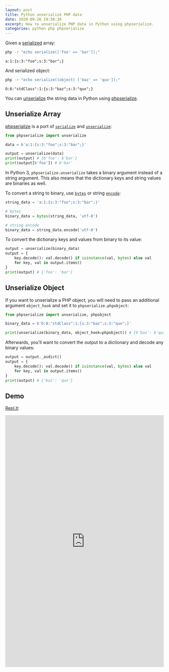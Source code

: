 ```yaml
---
layout: post
title: Python unserialize PHP data
date: 2020-09-26 19:50:30
excerpt: How to unserialize PHP data in Python using phpserialize.
categories: python php phpserialize
---
```


Given a [serialized](https://www.php.net/manual/en/function.serialize.php) array:

```sh
php -r "echo serialize(['foo' => 'bar']);"
```

```
a:1:{s:3:"foo";s:3:"bar";}
```

And serialized object:

```sh
php -r "echo serialize((object) ['baz' => 'qux']);"
```

```
O:8:"stdClass":1:{s:3:"baz";s:3:"qux";}
```

You can [unserialize](https://www.php.net/manual/en/function.unserialize.php) the string data in Python using [phpserialize](https://pypi.org/project/phpserialize/).

## Unserialize Array

[phpserialize](https://pypi.org/project/phpserialize/) is a port of [`serialize`](https://www.php.net/manual/en/function.serialize.php) and [`unserialize`](https://www.php.net/manual/en/function.unserialize.php):

```py
from phpserialize import unserialize

data = b'a:1:{s:3:"foo";s:3:"bar";}'

output = unserialize(data)
print(output) # {b'foo': b'bar'}
print(output[b'foo']) # b'bar'
```

In Python 3, `phpserialize.unserialize` takes a binary argument instead of a string argument. This also means that the dictionary keys and string values are binaries as well.

To convert a string to binary, use [`bytes`](https://docs.python.org/3/library/stdtypes.html#bytes-objects) or string [`encode`](https://docs.python.org/3/library/stdtypes.html#str.encode):

```py
string_data = 'a:1:{s:3:"foo";s:3:"bar";}'

# bytes
binary_data = bytes(string_data, 'utf-8')

# string encode
binary_data = string_data.encode('utf-8')
```

To convert the dictionary keys and values from binary to its value:

```py
output = unserialize(binary_data)
output = {
    key.decode(): val.decode() if isinstance(val, bytes) else val
    for key, val in output.items()
}
print(output) # {'foo': 'bar'}
```

## Unserialize Object

If you want to unserialize a PHP object, you will need to pass an additional argument `object_hook` and set it to `phpserialize.phpobject`:

```py
from phpserialize import unserialize, phpobject

binary_data = b'O:8:"stdClass":1:{s:3:"baz";s:3:"qux";}'

print(unserialize(binary_data, object_hook=phpobject)) # {b'baz': b'qux'}
```

Afterwards, you'll want to convert the output to a dictionary and decode any binary values:

```py
output = output._asdict()
output = {
    key.decode(): val.decode() if isinstance(val, bytes) else val
    for key, val in output.items()
}
print(output) # {'baz': 'qux'}
```

## Demo

[Repl.it](https://repl.it/@remarkablemark/Python-phpserialize):

<iframe height="800px" width="100%" src="https://repl.it/@remarkablemark/Python-phpserialize?lite=true" scrolling="no" frameborder="no" allowtransparency="true" allowfullscreen="true" sandbox="allow-forms allow-pointer-lock allow-popups allow-same-origin allow-scripts allow-modals"></iframe>
